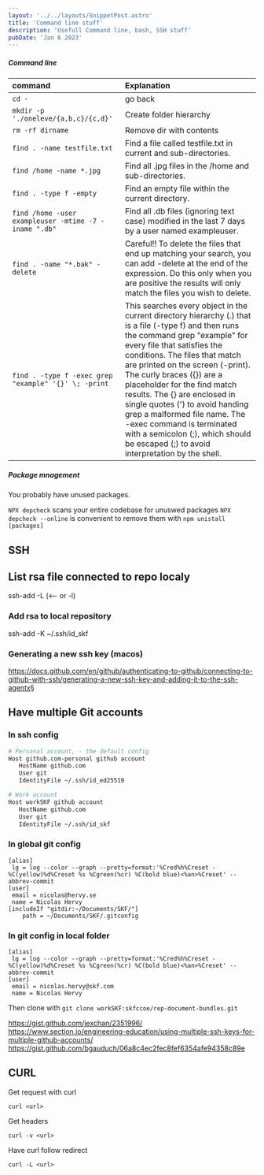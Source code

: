 ```yaml
---
layout: '../../layouts/SnippetPost.astro'
title: 'Command line stuff'
description: 'Usefull Command line, bash, SSH stuff'
pubDate: 'Jan 6 2023'
---
```


##### Command line

| command                                               | Explanation                                                                                                                                                                                                                                                                                                                                                                                                                                                                                                                   |
| :---------------------------------------------------- | :---------------------------------------------------------------------------------------------------------------------------------------------------------------------------------------------------------------------------------------------------------------------------------------------------------------------------------------------------------------------------------------------------------------------------------------------------------------------------------------------------------------------------- |
| `cd -`                                                | go back                                                                                                                                                                                                                                                                                                                                                                                                                                                                                                                       |
| `mkdir -p './oneleve/{a,b,c}/{c,d}'`                  | Create folder hierarchy                                                                                                                                                                                                                                                                                                                                                                                                                                                                                                       |
| `rm -rf dirname`                                      | Remove dir with contents                                                                                                                                                                                                                                                                                                                                                                                                                                                                                                      |
| `find . -name testfile.txt`                           | Find a file called testfile.txt in current and sub-directories.                                                                                                                                                                                                                                                                                                                                                                                                                                                               |
| `find /home -name *.jpg`                              | Find all .jpg files in the /home and sub-directories.                                                                                                                                                                                                                                                                                                                                                                                                                                                                         |
| `find . -type f -empty`                               | Find an empty file within the current directory.                                                                                                                                                                                                                                                                                                                                                                                                                                                                              |
| `find /home -user exampleuser -mtime -7 -iname ".db"` | Find all .db files (ignoring text case) modified in the last 7 days by a user named exampleuser.                                                                                                                                                                                                                                                                                                                                                                                                                              |
| `find . -name "*.bak" -delete`                        | Careful!! To delete the files that end up matching your search, you can add -delete at the end of the expression. Do this only when you are positive the results will only match the files you wish to delete.                                                                                                                                                                                                                                                                                                                |
| `find . -type f -exec grep "example" '{}' \; -print`  | This searches every object in the current directory hierarchy (.) that is a file (-type f) and then runs the command grep "example" for every file that satisfies the conditions. The files that match are printed on the screen (-print). The curly braces ({}) are a placeholder for the find match results. The {} are enclosed in single quotes (') to avoid handing grep a malformed file name. The -exec command is terminated with a semicolon (;), which should be escaped (\;) to avoid interpretation by the shell. |

##### Package mnagement

You probably have unused packages.

`NPX depcheck` scans your entire codebase for unuswed packages
`NPX depcheck --online` is convenient to remove them with
`npm unistall [packages]`

## SSH

## List rsa file connected to repo localy

ssh-add -L (<-- or -l)

### Add rsa to local repository

ssh-add -K ~/.ssh/id_skf

### Generating a new ssh key (macos)

<https://docs.github.com/en/github/authenticating-to-github/connecting-to-github-with-ssh/generating-a-new-ssh-key-and-adding-it-to-the-ssh-agentx>§

## Have multiple Git accounts

### In ssh config

```bash
# Personal account, - the default config
Host github.com-personal github account
   HostName github.com
   User git
   IdentityFile ~/.ssh/id_ed25519

# Work account
Host workSKF github account
   HostName github.com
   User git
   IdentityFile ~/.ssh/id_skf
```

### In global git config

```text
[alias]
 lg = log --color --graph --pretty=format:'%Cred%h%Creset -%C(yellow)%d%Creset %s %Cgreen(%cr) %C(bold blue)<%an>%Creset' --abbrev-commit
[user]
 email = nicolas@hervy.se
 name = Nicolas Hervy
[includeIf "gitdir:~/Documents/SKF/"]
    path = ~/Documents/SKF/.gitconfig
```

### In git config in local folder

```text
[alias]
 lg = log --color --graph --pretty=format:'%Cred%h%Creset -%C(yellow)%d%Creset %s %Cgreen(%cr) %C(bold blue)<%an>%Creset' --abbrev-commit
[user]
 email = nicolas.hervy@skf.com
 name = Nicolas Hervy
```

Then clone with `git clone workSKF:skfccoe/rep-document-bundles.git`

<https://gist.github.com/jexchan/2351996/>
<https://www.section.io/engineering-education/using-multiple-ssh-keys-for-multiple-github-accounts/>
<https://gist.github.com/bgauduch/06a8c4ec2fec8fef6354afe94358c89e>

## CURL

Get request with curl

`curl <url>`

Get headers

`curl -v <url>`

Have curl follow redirect

`curl -L <url>`
